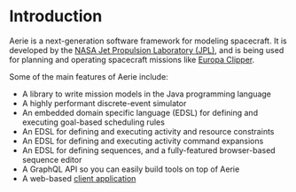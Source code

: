 # Introduction

Aerie is a next-generation software framework for modeling spacecraft. It is developed by the [NASA Jet Propulsion Laboratory (JPL)](https://www.jpl.nasa.gov/), and is being used for planning and operating spacecraft missions like [Europa Clipper](https://europa.nasa.gov/).

Some of the main features of Aerie include:

- A library to write mission models in the Java programming language
- A highly performant discrete-event simulator
- An embedded domain specific language (EDSL) for defining and executing goal-based scheduling rules
- An EDSL for defining and executing activity and resource constraints
- An EDSL for defining and executing activity command expansions
- An EDSL for defining sequences, and a fully-featured browser-based sequence editor
- A GraphQL API so you can easily build tools on top of Aerie
- A web-based [client application](https://github.com/NASA-AMMOS/aerie-ui)
